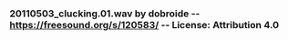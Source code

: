 ### 20110503_clucking.01.wav by dobroide -- https://freesound.org/s/120583/ -- License: Attribution 4.0
